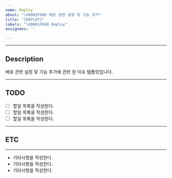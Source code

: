 ```yaml
---
name: Deploy
about: "\U0001F680 배포 관련 설정 및 기능 추가"
title: "[DEPLOY]"
labels: "\U0001F680 Deploy"
assignees: ''

---
```


---

## Description
배포 관련 설정 및 기능 추가에 관련 된 이슈 템플릿입니다.


---

## TODO
- [ ]  할일 목록을 작성한다.
- [ ]  할일 목록을 작성한다.
- [ ]  할일 목록을 작성한다.

---

## ETC

---
* 기타사항을 작성한다.
* 기타사항을 작성한다.
* 기타사항을 작성한다.
